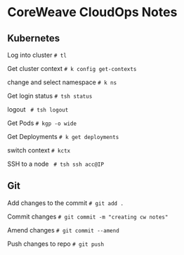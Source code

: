 # CoreWeave CloudOps Notes

## Kubernetes

Log into cluster
```# tl```

Get cluster context 
```# k config get-contexts```

change and select namespace
```# k ns```


Get login status
```# tsh status```

logout 
``` # tsh logout```

Get Pods
```# kgp -o wide```

Get Deployments
```# k get deployments```

switch context
```# kctx```


SSH to a node
``` # tsh ssh acc@IP```


## Git

Add changes to the commit
```# git add .```

Commit changes
```# git commit -m "creating cw notes"```


Amend changes
```# git commit --amend```


Push changes to repo
```# git push```